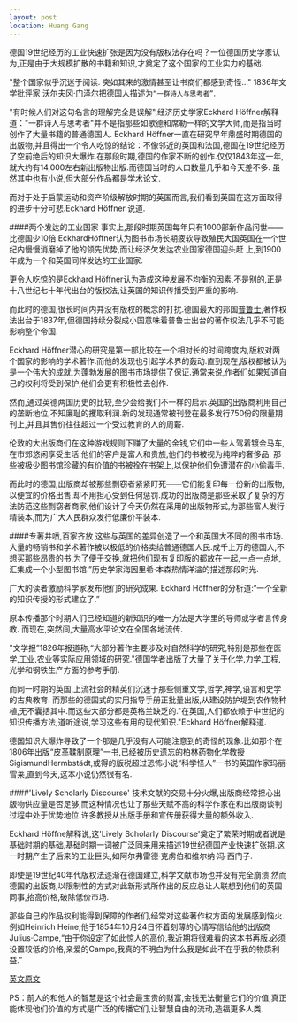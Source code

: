 ```yaml
---
layout: post
location: Huang Gang
---
```



德国19世纪经历的工业快速扩张是因为没有版权法存在吗？一位德国历史学家认为,正是由于大规模扩散的书籍和知识,才奠定了这个国家的工业实力的基础. 

"整个国家似乎沉迷于阅读. 突如其来的激情甚至让书商们都感到奇怪..."
1836年文学批评家 [沃尔夫冈·门泽尔](http://en.wikipedia.org/wiki/Wolfgang_Menzel)把德国人描述为`“一群诗人与思考者”`. 

"有时候人们对这句名言的理解完全是误解",经济历史学家Eckhard Höffner解释道："一群诗人与思考者"并不是指那些如歌德和席勒一样的文学大师,而是指当时创作了大量书籍的普通德国人. Eckhard Höffner一直在研究早年鼎盛时期德国的出版物,并且得出一个令人吃惊的结论：不像邻近的英国和法国,德国在19世纪经历了空前绝后的知识大爆炸.在那段时期,德国的作家不断的创作.仅仅1843年这一年,就大约有14,000左右新出版物出版.而德国当时的人口数量几乎和今天差不多. 虽然其中也有小说,但大部分作品都是学术论文. 

而对于处于启蒙运动和资产阶级解放时期的英国而言,我们看到英国在这方面取得的进步十分可悲.Eckhard Höffner 说道. 

####两个发达的工业国家 
事实上,那段时期英国每年只有1000部新作品问世——比德国少10倍.EckhardHöffner认为图书市场长期疲软导致殖民大国英国在一个世纪内慢慢消磨掉了他的领先优势,而让经济欠发达农业国家德国迎头赶
上,到1900年成为一个和英国同样发达的工业国家. 

更令人吃惊的是Eckhard Höffner认为造成这种发展不均衡的因素,不是别的,正是十八世纪七十年代出台的版权法,让英国的知识传播受到严重的影响. 

而此时的德国,很长时间内并没有版权的概念的打扰.德国最大的邦国[普鲁士](http://baike.baidu.com/view/64785.htm?fr=aladdin),著作权法出台于1837年,但德国持续分裂成小国意味着普鲁士出台的著作权法几乎不可能影响整个帝国. 

Eckhard Höffner潜心的研究是第一部比较在一个相对长的时间跨度内,版权对两个国家的影响的学术著作.而他的发现也引起学术界的轰动.直到现在,版权都被认为是一个伟大的成就,为蓬勃发展的图书市场提供了保证.通常来说,作者们如果知道自己的权利将受到保护,他们会更有积极性去创作. 

然而,通过英德两国历史的比较,至少会给我们不一样的启示.英国的出版商利用自己的垄断地位,不知廉耻的攫取利润.新的发现通常被刊登在最多发行750份的限量期刊上,并且其售价往往超过一个受过教育的人的周薪. 

伦敦的大出版商们在这种游戏规则下赚了大量的金钱,它们中一些人驾着镀金马车,在市郊悠闲享受生活.他们的客户是富人和贵族,他们的书被视为纯粹的奢侈品. 那些被极少图书馆珍藏的有价值的书被拴在书架上,以保护他们免遭潜在的小偷毒手. 

而此时的德国,出版商却被那些剽窃者紧紧盯死——它们能复印每一份新的出版物,以便宜的价格出售,却不用担心受到任何惩罚.成功的出版商是那些采取了复杂的方法防范这些剽窃者商家,他们设计了今天仍然在采用的出版物形式,为那些富人发行精装本,而为广大人民群众发行低廉价平装本. 

####专著井喷,百家齐放
这些与英国的差异创造了一个和英国大不同的图书市场.大量的畅销书和学术著作被以极低的价格卖给普通德国人民.成千上万的德国人,不想买那些昂贵的书,为了便于交换,就把他们现有复印版的都放在一起,一点一点地,汇集成一个小型图书馆.”历史学家海因里希·本森热情洋溢的描述那段时光. 

广大的读者激励科学家发布他们的研究成果. Eckhard Höffner的分析道:“一个全新的知识传授的形式建立了.” 

原本传播那个时期人们已经知道的新知识的唯一方法是大学里的导师或学者言传身教.
而现在,突然间,大量高水平论文在全国各地流传. 

"文学报”1826年报道称,“大部分著作主要涉及对自然科学的研究,特别是那些在医学,工业,农业等实际应用领域的研究."德国学者出版了大量了关于化学,力学,工程,光学和钢铁生产方面的参考手册. 

而同一时期的英国,上流社会的精英们沉迷于那些侧重文学,哲学,神学,语言和史学的古典教育. 而那些的德国式的实用指导手册正批量出版,从建设防护堤到农作物种植,无不囊括其中.而这些大部分都是英格兰缺乏的."在英国,人们都依赖于中世纪的知识传播方法,道听途说,学习这些有用的现代知识."Eckhard Höffner解释道. 

德国知识大爆炸导致了一个那是几乎没有人可能注意到的奇怪的现象.比如那个在1806年出版“皮革鞣制原理”一书,已经被历史遗忘的柏林药物化学教授SigismundHermbstädt,或得的版税超过恐怖小说“科学怪人”一书的英国作家玛丽·雪莱,直到今天,这本小说仍然很有名. 

####'Lively Scholarly Discourse' 
技​​术文献的交易十分火爆,出版商经常担心出版物供应量是否足够,而这种情况也让了那些天赋不高的科学作家在和出版商谈判过程中处于优势地位.许多教授从出版手册和宣传册获得大量的额外收入. 

Eckhard Höffne解释说,这'Lively Scholarly Discourse'奠定了繁荣时期或者说是基础时期的基础,基础时期一词被广泛同来用来描述19世纪德国产业快速扩张期.这一时期产生了后来的工业巨头,如阿尔弗雷德·克虏伯和维尔纳·冯·西门子. 

即使是19世纪40年代版权法逐渐在德国建立,科学文献市场也并没有完全崩溃.然而德国的出版商,以限制性的方式对此新形式所作出的反应总让人联想到他们的英国同事,抬高价格,破除低价市场​​. 

那些自己的作品权利能得到保障的作者们,经常对这些著作权方面的发展感到恼火. 
例如Heinrich Heine,他于1854年10月24日怀着刻薄的心情写信给他的出版商Julius·Campe,“由于你设定了如此惊人的高价,我近期将很难看的这本书再版.必须设置较低的价格,亲爱的Campe,我真的不明白为什么我是如此不在乎我的物质利益.”

[英文原文](http://www.spiegel.de/international/zeitgeist/no-copyright-law-the-real-reason-for-germany-s-industrial-expansion-a-710976.html)

PS：前人的和他人的智慧是这个社会最宝贵的财富,金钱无法衡量它们的价值,真正能体现他们价值的方式是广泛的传播它们,让智慧自由的流动,造福更多人类.